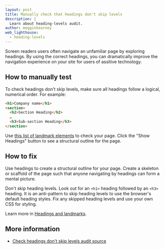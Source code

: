 ```yaml
---
layout: post
title: Manually check that headings don't skip levels
description: |
  Learn about heading-levels audit.
author: megginkearney
web_lighthouse:
  - heading-levels
---
```


Screen readers users often navigate an unfamiliar page by exploring headings.
By using the correct headings,
you can dramatically improve the navigation experience on your site
for users of assitive technology.

## How to manually test

To check headings don't skip levels,
make sure all headings follow a logical, numerical order.
For example:

```html
<h1>Company name</h1>
<section>
  <h2>Section Heading</h2>
  …
  <h3>Sub-section Heading</h3>
</section>
```

Use [this list of landmark elements](https://www.w3.org/TR/2017/NOTE-wai-aria-practices-1.1-20171214/examples/landmarks/HTML5.html) to check your page.
Click the "Show Headings" button to see a structural outline for the page.

<!--
***Todo*** Talk to Rob about "Headings don't skip" mention in his web.dev guide.
It seems to imply in the guide that this audit will fail.
But it's a manual audit, I think, so no failure will occur.
Good to confirm this though!
-->
## How to fix

Use headings to create a structural outline for your page.
Create a skeleton or scaffold of the page
such that anyone navigating by headings can form a mental picture.

Don't skip heading levels.
Look out for an `<h1>` heading followed by an `<h3>` heading.
It is an anti-pattern to skip heading levels to use the browser's default heading styles.
Fix any skipped heading levels and use your own CSS for styling.

Learn more in [Headings and landmarks](/headings-and-landmarks).

## More information

- [Check headings don't skip levels audit source](https://github.com/GoogleChrome/lighthouse/blob/ecd10efc8230f6f772e672cd4b05e8fbc8a3112d/lighthouse-core/audits/accessibility/manual/heading-levels.js)